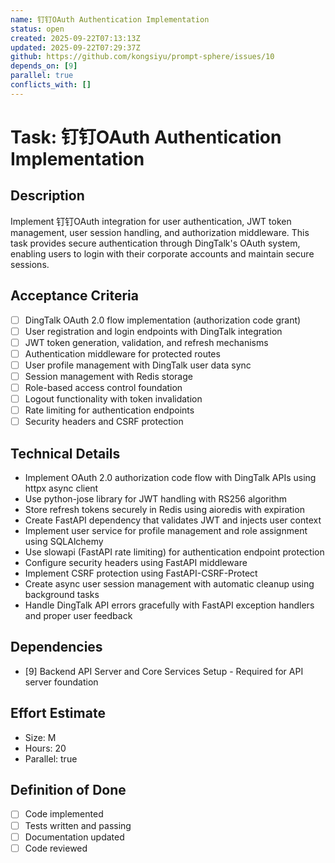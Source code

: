```yaml
---
name: 钉钉OAuth Authentication Implementation
status: open
created: 2025-09-22T07:13:13Z
updated: 2025-09-22T07:29:37Z
github: https://github.com/kongsiyu/prompt-sphere/issues/10
depends_on: [9]
parallel: true
conflicts_with: []
---
```


# Task: 钉钉OAuth Authentication Implementation

## Description
Implement 钉钉OAuth integration for user authentication, JWT token management, user session handling, and authorization middleware. This task provides secure authentication through DingTalk's OAuth system, enabling users to login with their corporate accounts and maintain secure sessions.

## Acceptance Criteria
- [ ] DingTalk OAuth 2.0 flow implementation (authorization code grant)
- [ ] User registration and login endpoints with DingTalk integration
- [ ] JWT token generation, validation, and refresh mechanisms
- [ ] Authentication middleware for protected routes
- [ ] User profile management with DingTalk user data sync
- [ ] Session management with Redis storage
- [ ] Role-based access control foundation
- [ ] Logout functionality with token invalidation
- [ ] Rate limiting for authentication endpoints
- [ ] Security headers and CSRF protection

## Technical Details
- Implement OAuth 2.0 authorization code flow with DingTalk APIs using httpx async client
- Use python-jose library for JWT handling with RS256 algorithm
- Store refresh tokens securely in Redis using aioredis with expiration
- Create FastAPI dependency that validates JWT and injects user context
- Implement user service for profile management and role assignment using SQLAlchemy
- Use slowapi (FastAPI rate limiting) for authentication endpoint protection
- Configure security headers using FastAPI middleware
- Implement CSRF protection using FastAPI-CSRF-Protect
- Create async user session management with automatic cleanup using background tasks
- Handle DingTalk API errors gracefully with FastAPI exception handlers and proper user feedback

## Dependencies
- [9] Backend API Server and Core Services Setup - Required for API server foundation

## Effort Estimate
- Size: M
- Hours: 20
- Parallel: true

## Definition of Done
- [ ] Code implemented
- [ ] Tests written and passing
- [ ] Documentation updated
- [ ] Code reviewed
